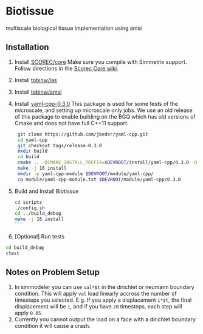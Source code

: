 # Biotissue
multiscale biological tissue implementation using amsi

## Installation
1. Install [SCOREC/core](https://github.com/SCOREC/core)
   Make sure you compile with Simmetrix support. Follow directions in the [Scorec Core wiki](https://github.com/SCOREC/core/wiki/General-Build-instructions).

2. Install [tobinw/las](https://github.com/tobinw/las)

3. Install [tobinw/amsi](https://github.com/tobinw/amsi)

4. Install [yaml-cpp-0.3.0](https://github.com/jbeder/yaml-cpp/releases/tag/release-0.3.0)
   This package is used for some tests of the microscale, and setting up microscale only jobs.
   We use an old release of this package to enable building on the BGQ which has old versions
   of Cmake and does not have full C++11 support.
    ```bash
     git clone https://github.com/jbeder/yaml-cpp.git
     cd yaml-cpp
     git checkout tags/release-0.3.0
     mkdir build
     cd build
     cmake .. -DCMAKE_INSTALL_PREFIX=$DEVROOT/install/yaml-cpp/0.3.0 -DCMAKE_C_COMPILER=gcc -DCMAKE_CXX_COMPILER=g++
     make -j 16 install
     mkdir -p yaml-cpp-module $DEVROOT/module/yaml-cpp/
     cp module/yaml-cpp-module.txt $DEVROOT/module/yaml-cpp/0.3.0
    ```

5. Build and Install Biotissue
   ````bash
   cd scripts
   ./config.sh
   cd ../build_debug
   make -j 16 install
   ```

6. [Optional] Run tests
  ```bash
  cd build_debug
  ctest
  ```
## Notes on Problem Setup
1. In simmodeler you can use `val*$t` in the dirichlet or neumann boundary condition. This will
   apply `val` load linearly accross the number of timesteps you selected. E.g. If you apply a
   displacement `1*$t`, the final displacement will be `1`, and if you have `20` timesteps,
   each step will apply `0.05`.
2. Currently you cannot output the load on a face with a dirichlet boundary condition
   it will cause a crash.
